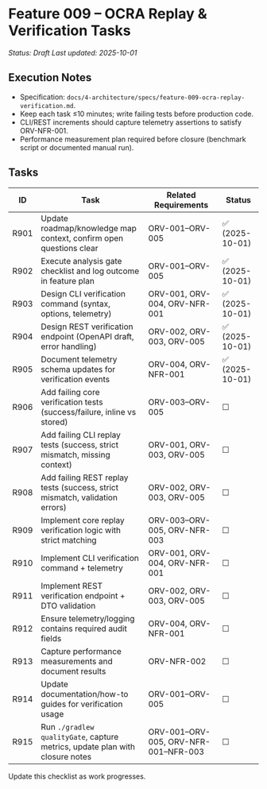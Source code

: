 # Feature 009 – OCRA Replay & Verification Tasks

_Status: Draft_
_Last updated: 2025-10-01_

## Execution Notes
- Specification: `docs/4-architecture/specs/feature-009-ocra-replay-verification.md`.
- Keep each task ≤10 minutes; write failing tests before production code.
- CLI/REST increments should capture telemetry assertions to satisfy ORV-NFR-001.
- Performance measurement plan required before closure (benchmark script or documented manual run).

## Tasks
| ID | Task | Related Requirements | Status |
|----|------|----------------------|--------|
| R901 | Update roadmap/knowledge map context, confirm open questions clear | ORV-001–ORV-005 | ✅ (2025-10-01) |
| R902 | Execute analysis gate checklist and log outcome in feature plan | ORV-001–ORV-005 | ✅ (2025-10-01) |
| R903 | Design CLI verification command (syntax, options, telemetry) | ORV-001, ORV-004, ORV-NFR-001 | ✅ (2025-10-01) |
| R904 | Design REST verification endpoint (OpenAPI draft, error handling) | ORV-002, ORV-003, ORV-005 | ✅ (2025-10-01) |
| R905 | Document telemetry schema updates for verification events | ORV-004, ORV-NFR-001 | ✅ (2025-10-01) |
| R906 | Add failing core verification tests (success/failure, inline vs stored) | ORV-003–ORV-005 | ☐ |
| R907 | Add failing CLI replay tests (success, strict mismatch, missing context) | ORV-001, ORV-003, ORV-005 | ☐ |
| R908 | Add failing REST replay tests (success, strict mismatch, validation errors) | ORV-002, ORV-003, ORV-005 | ☐ |
| R909 | Implement core replay verification logic with strict matching | ORV-003–ORV-005, ORV-NFR-003 | ☐ |
| R910 | Implement CLI verification command + telemetry | ORV-001, ORV-004, ORV-NFR-001 | ☐ |
| R911 | Implement REST verification endpoint + DTO validation | ORV-002, ORV-003, ORV-005 | ☐ |
| R912 | Ensure telemetry/logging contains required audit fields | ORV-004, ORV-NFR-001 | ☐ |
| R913 | Capture performance measurements and document results | ORV-NFR-002 | ☐ |
| R914 | Update documentation/how-to guides for verification usage | ORV-001–ORV-005 | ☐ |
| R915 | Run `./gradlew qualityGate`, capture metrics, update plan with closure notes | ORV-001–ORV-005, ORV-NFR-001–NFR-003 | ☐ |

Update this checklist as work progresses.
